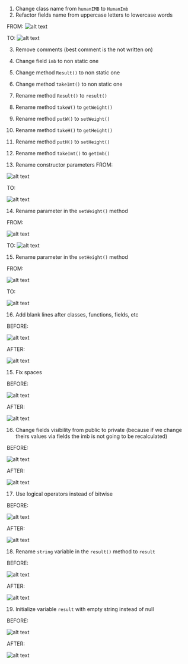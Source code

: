 1. Change class name from ```humanIMB``` to ```HumanImb```
2. Refactor fields name from uppercase letters to lowercase words

FROM:
![alt text](image.png)

TO: 
![alt text](image-1.png)

3. Remove comments (best comment is the not written on)

4. Change field ```imb``` to non static one
5. Change method ```Result()``` to non static one
6. Change method ```takeImt()``` to non static one
7. Rename method ```Result()``` to ```result()```
8. Rename method ```takeW()``` to ```getWeight()```
9. Rename method ```putW()``` to ```setWeight()```
10. Rename method ```takeH()``` to ```getHeight()```
11. Rename method ```putH()``` to ```setHeight()```
12. Rename method ```takeImt()``` to ```getImb()```
13. Rename constructor parameters
FROM:

![alt text](image-2.png)

TO:

![alt text](image-3.png)

14. Rename parameter in the ```setWeight()``` method

FROM:

![alt text](image-4.png)

TO:
![alt text](image-5.png)

15. Rename parameter in the ```setHeight()``` method

FROM: 

![alt text](image-6.png)

TO:

![alt text](image-8.png)

16. Add blank lines after classes, functions, fields, etc

BEFORE:

![alt text](image-9.png)

AFTER:

![alt text](image-10.png)

15. Fix spaces

BEFORE:

![alt text](image-11.png)


AFTER:

![alt text](image-12.png)

16. Change fields visibility from public to private (because if we change theirs values via fields the imb is not going to be recalculated)

BEFORE:

![alt text](image-13.png)

AFTER:

![alt text](image-14.png)

17. Use logical operators instead of bitwise

BEFORE:

![alt text](image-15.png)

AFTER:

![alt text](image-16.png)

18. Rename ```string``` variable in the ```result()``` method to ```result```

BEFORE:

![alt text](image-17.png)

AFTER:

![alt text](image-18.png)

19. Initialize variable ```result``` with empty string instead of null 

BEFORE:

![alt text](image-19.png)

AFTER:

![alt text](image-20.png)